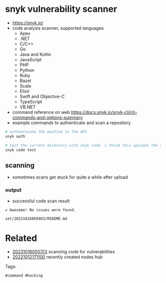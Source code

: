 # snyk vulnerability scanner

- https://snyk.io/
- code analysis scanner, supported languages
  - Apex
  - .NET
  - C/C++
  - Go
  - Java and Kotlin
  - JavaScript
  - PHP
  - Python
  - Ruby
  - Bazel
  - Scala
  - Elixir
  - Swift and Objective-C
  - TypeScript
  - VB.NET
- command reference on web https://docs.snyk.io/snyk-cli/cli-commands-and-options-summary
- example commands to authenticate and scan a repository
```bash
# authenticate the machine to the API
snyk auth

# test the current directory with snyk code. i think this uploads the code.
snyk code test
```

## scanning
- sometimes scans get stuck for quite a while after upload

### output
- successful code scan result
```
✔ Awesome! No issues were found.
```

` zet/20231016050403/README.md `

# Related

- [20231016050313](/zet/20231016050313/README.md) scanning code for vulnerabilities
- [20221012171100](/zet/20221012171100/README.md) recently created nodes hub

Tags:

    #command #hacking
